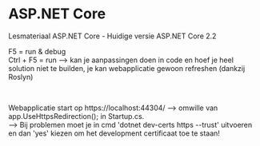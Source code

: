 # ASP.NET Core
Lesmateriaal ASP.NET Core - Huidige versie ASP.NET Core 2.2

F5 = run & debug <br />
Ctrl  + F5 = run --> kan je aanpassingen doen in code en hoef je heel solution niet te builden, je kan webapplicatie gewoon refreshen (dankzij Roslyn) <br />

<br />

Webapplicatie start op https://localhost:44304/ --> omwille van app.UseHttpsRedirection(); in Startup.cs. <br />
--> Bij problemen moet je in cmd 'dotnet dev-certs https --trust' uitvoeren en dan 'yes' kiezen om het development certificaat toe te staan!
<br />
